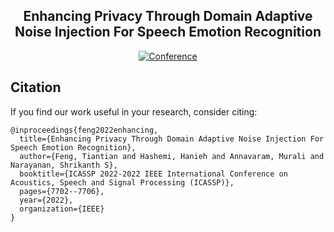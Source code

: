 <div align="center">

## Enhancing Privacy Through Domain Adaptive Noise Injection For Speech Emotion Recognition
[![Conference](https://img.shields.io/badge/ICASSP-2021-4b44ce.svg)](https://ieeexplore.ieee.org/document/9747265)
  
</div>

## Citation

If you find our work useful in your research, consider citing:

```
@inproceedings{feng2022enhancing,
  title={Enhancing Privacy Through Domain Adaptive Noise Injection For Speech Emotion Recognition},
  author={Feng, Tiantian and Hashemi, Hanieh and Annavaram, Murali and Narayanan, Shrikanth S},
  booktitle={ICASSP 2022-2022 IEEE International Conference on Acoustics, Speech and Signal Processing (ICASSP)},
  pages={7702--7706},
  year={2022},
  organization={IEEE}
}
```
